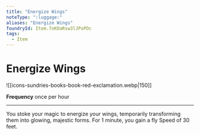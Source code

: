 ```yaml
---
title: "Energize Wings"
noteType: ":luggage:"
aliases: "Energize Wings"
foundryId: Item.7oKOaRsw3lJPoPOc
tags:
  - Item
---
```


# Energize Wings
![[icons-sundries-books-book-red-exclamation.webp|150]]

**Frequency** once per hour

* * *

You stoke your magic to energize your wings, temporarily transforming them into glowing, majestic forms. For 1 minute, you gain a fly Speed of 30 feet.
